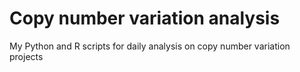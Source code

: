 # Copy number variation analysis

My Python and R scripts for daily analysis on copy number variation projects
